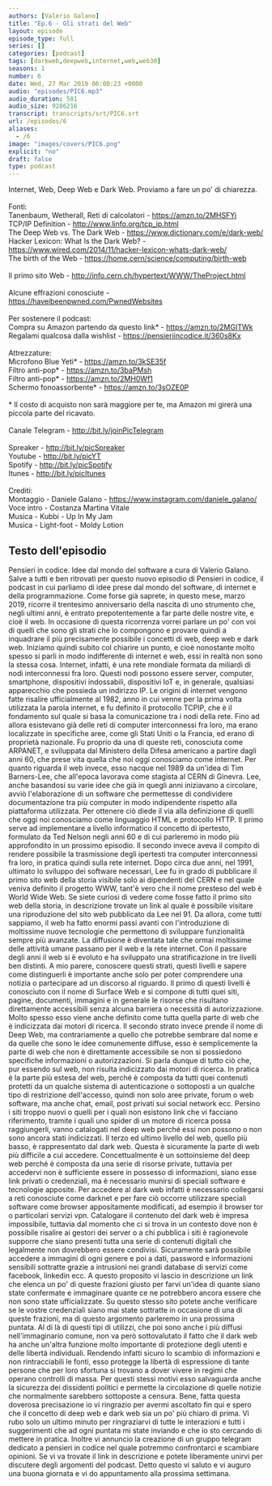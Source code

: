 ```yaml
---
authors: [Valerio Galano]
title: "Ep.6 - Gli strati del Web"
layout: episode
episode_type: full
series: []
categories: [podcast]
tags: [darkweb,deepweb,internet,web,web30]
seasons: 1
number: 6
date: Wed, 27 Mar 2019 06:00:23 +0000
audio: "episodes/PIC6.mp3"
audio_duration: 581
audio_size: 9286216
transcript: transcripts/srt/PIC6.srt
url: /episodes/6
aliases: 
  - /6
image: "images/covers/PIC6.png"
explicit: "no"
draft: false
type: podcast
---
```

Internet, Web, Deep Web e Dark Web. Proviamo a fare un po' di chiarezza.<br /><br />Fonti:<br />Tanenbaum, Wetherall, Reti di calcolatori - <a href="https://amzn.to/2MHSFYi" rel="noopener">https://amzn.to/2MHSFYi</a>  <br />TCP/IP Definition - <a href="http://www.linfo.org/tcp_ip.html" rel="noopener">http://www.linfo.org/tcp_ip.html</a> <br />The Deep Web vs. The Dark Web - <a href="https://www.dictionary.com/e/dark-web/" rel="noopener">https://www.dictionary.com/e/dark-web/</a> <br />Hacker Lexicon: What Is the Dark Web? - <a href="https://www.wired.com/2014/11/hacker-lexicon-whats-dark-web/" rel="noopener">https://www.wired.com/2014/11/hacker-lexicon-whats-dark-web/</a> <br />The birth of the Web - <a href="https://home.cern/science/computing/birth-web" rel="noopener">https://home.cern/science/computing/birth-web</a> <br /><br />Il primo sito Web - <a href="http://info.cern.ch/hypertext/WWW/TheProject.html" rel="noopener">http://info.cern.ch/hypertext/WWW/TheProject.html</a> <br /><br />Alcune effrazioni conosciute - <a href="https://haveibeenpwned.com/PwnedWebsites" rel="noopener">https://haveibeenpwned.com/PwnedWebsites</a> <br /><br />Per sostenere il podcast:<br />Compra su Amazon partendo da questo link* - <a href="https://amzn.to/2MGITWk" rel="noopener">https://amzn.to/2MGITWk</a>  <br />Regalami qualcosa dalla wishlist - <a href="https://pensieriincodice.it/360s8Kx" rel="noopener">https://pensieriincodice.it/360s8Kx</a><br /><br />Attrezzature:<br />Microfono Blue Yeti* - <a href="https://amzn.to/3kSE35f" rel="noopener">https://amzn.to/3kSE35f</a>  <br />Filtro anti-pop* - <a href="https://amzn.to/3baPMsh" rel="noopener">https://amzn.to/3baPMsh</a>  <br />Filtro anti-pop* - <a href="https://amzn.to/2MH0Wf1" rel="noopener">https://amzn.to/2MH0Wf1</a>  <br />Schermo fonoassorbente* - <a href="https://amzn.to/3sOZE0P" rel="noopener">https://amzn.to/3sOZE0P</a>  <br /><br />* Il costo di acquisto non sarà maggiore per te, ma Amazon mi girerà una piccola parte del ricavato. <br /><br />Canale Telegram - <a href="http://bit.ly/joinPicTelegram" rel="noopener">http://bit.ly/joinPicTelegram</a> <br /><br />Spreaker - <a href="http://bit.ly/picSpreaker" rel="noopener">http://bit.ly/picSpreaker</a> <br />Youtube - <a href="http://bit.ly/picYT" rel="noopener">http://bit.ly/picYT</a> <br />Spotify - <a href="http://bit.ly/picSpotify" rel="noopener">http://bit.ly/picSpotify</a> <br />Itunes - <a href="http://bit.ly/picItunes" rel="noopener">http://bit.ly/picItunes</a> <br /><br />Crediti:<br />Montaggio - Daniele Galano - <a href="https://www.instagram.com/daniele_galano/" rel="noopener">https://www.instagram.com/daniele_galano/</a> <br />Voce intro - Costanza Martina Vitale<br />Musica - Kubbi - Up In My Jam<br />Musica - Light-foot  - Moldy Lotion

<!-- more -->

## Testo dell'episodio

Pensieri in codice. Idee dal mondo del software a cura di Valerio Galano.
Salve a tutti e ben ritrovati per questo nuovo episodio di Pensieri in codice,
il podcast in cui parliamo di idee prese dal mondo del software, di internet e della
programmazione. Come forse già saprete, in questo mese, marzo 2019, ricorre il trentesimo
anniversario della nascita di uno strumento che, negli ultimi anni, è entrato prepotentemente a
far parte delle nostre vite, e cioè il web. In occasione di questa ricorrenza vorrei parlare
un po' con voi di quelli che sono gli strati che lo compongono e provare quindi a inquadrare il
più precisamente possibile i concetti di web, deep web e dark web. Iniziamo quindi subito col
chiarire un punto, e cioè nonostante molto spesso si parli in modo indifferente di internet e web,
essi in realtà non sono la stessa cosa. Internet, infatti, è una rete mondiale formata da miliardi
di nodi interconnessi fra loro. Questi nodi possono essere server, computer, smartphone,
dispositivi indossabili, dispositivi IoT e, in generale, qualsiasi apparecchio che possieda un
indirizzo IP. Le origini di internet vengono fatte risalire ufficialmente al 1982, anno in cui venne
per la prima volta utilizzata la parola internet, e fu definito il protocollo TCPIP, che è il
fondamento sul quale si basa la comunicazione tra i nodi della rete. Fino ad allora esistevano
già delle reti di computer interconnessi fra loro, ma erano localizzate in specifiche aree,
come gli Stati Uniti o la Francia, ed erano di proprietà nazionale. Fu proprio da una di queste
reti, conosciuta come ARPANET, e sviluppata dal Ministero della Difesa americano a partire dagli
anni 60, che prese vita quella che noi oggi conosciamo come internet. Per quanto riguarda
il web invece, esso nacque nel 1989 da un'idea di Tim Barners-Lee, che all'epoca lavorava come
stagista al CERN di Ginevra. Lee, anche basandosi su varie idee che già in quegli anni iniziavano
a circolare, avviò l'elaborazione di un software che permettesse di condividere documentazione tra
più computer in modo indipendente rispetto alla piattaforma utilizzata. Per ottenere ciò diede
il via alla definizione di quelli che oggi noi conosciamo come linguaggio HTML e protocollo HTTP.
Il primo serve ad implementare a livello informatico il concetto di ipertesto,
formulato da Ted Nelson negli anni 60 e di cui parleremo in modo più approfondito in un prossimo
episodio. Il secondo invece aveva il compito di rendere possibile la trasmissione degli ipertesti
tra computer interconnessi fra loro, in pratica quindi sulla rete internet. Dopo circa due anni,
nel 1991, ultimato lo sviluppo dei software necessari, Lee fu in grado di pubblicare il
primo sito web della storia visibile solo ai dipendenti del CERN e nel quale veniva definito
il progetto WWW, tant'è vero che il nome presteso del web è World Wide Web. Se siete curiosi di
vedere come fosse fatto il primo sito web della storia, in descrizione trovate un link al quale
è possibile visitare una riproduzione del sito web pubblicato da Lee nel 91. Da allora, come tutti
sappiamo, il web ha fatto enormi passi avanti con l'introduzione di moltissime nuove tecnologie
che permettono di sviluppare funzionalità sempre più avanzate. La diffusione è diventata tale che
ormai moltissime delle attività umane passano per il web e la rete internet. Con il passare
degli anni il web si è evoluto e ha sviluppato una stratificazione in tre livelli ben distinti.
A mio parere, conoscere questi strati, questi livelli e sapere come distinguerli è importante
anche solo per poter comprendere una notizia o partecipare ad un discorso al riguardo. Il primo
di questi livelli è conosciuto con il nome di Surface Web e si compone di tutti quei siti,
pagine, documenti, immagini e in generale le risorse che risultano direttamente accessibili
senza alcuna barriera o necessità di autorizzazione. Molto spesso esso viene anche definito come tutta
quella parte di web che è indicizzata dai motori di ricerca. Il secondo strato invece prende il nome
di Deep Web, ma contrariamente a quello che potrebbe sembrare dal nome e da quelle che
sono le idee comunemente diffuse, esso è semplicemente la parte di web che non è
direttamente accessibile se non si possiedono specifiche informazioni o autorizzazioni. Si
parla dunque di tutto ciò che, pur essendo sul web, non risulta indicizzato dai motori di ricerca.
In pratica è la parte più estesa del web, perché è composta da tutti quei contenuti protetti da un
qualche sistema di autenticazione o sottoposti a un qualche tipo di restrizione dell'accesso,
quindi non solo aree private, forum o web software, ma anche chat, email, post privati
sui social network ecc. Persino i siti troppo nuovi o quelli per i quali non esistono link
che vi facciano riferimento, tramite i quali uno spider di un motore di ricerca possa raggiungerli,
vanno catalogati nel deep web perché essi non possono o non sono ancora stati indicizzati.
Il terzo ed ultimo livello del web, quello più basso, è rappresentato dal dark web. Questa è
sicuramente la parte di web più difficile a cui accedere. Concettualmente è un sottoinsieme del
deep web perché è composta da una serie di risorse private, tuttavia per accedervi non
è sufficiente essere in possesso di informazioni, siano esse link privati o credenziali, ma è
necessario munirsi di speciali software e tecnologie apposite. Per accedere al dark web
infatti è necessario collegarsi a reti conosciute come darknet e per fare ciò occorre utilizzare
speciali software come browser appositamente modificati, ad esempio il browser tor o
particolari servizi vpn. Catalogare il contenuto del dark web è impresa impossibile, tuttavia dal
momento che ci si trova in un contesto dove non è possibile risalire ai gestori dei server o a chi
pubblica i siti è ragionevole supporre che siano presenti tutta una serie di contenuti digitali
che legalmente non dovrebbero essere condivisi. Sicuramente sarà possibile accedere a immagini
di ogni genere e poi a dati, password e informazioni sensibili sottratte grazie a
intrusioni nei grandi database di servizi come facebook, linkedin ecc. A questo proposito vi
lascio in descrizione un link che elenca un po' di queste frazioni giusto per farvi un'idea di
quante siano state confermate e immaginare quante ce ne potrebbero ancora essere che non sono state
ufficializzate. Su questo stesso sito potete anche verificare se le vostre credenziali siano mai state
sottratte in occasione di una di queste frazioni, ma di questo argomento parleremo in una prossima
puntata. Al di là di questi tipi di utilizzi, che poi sono anche i più diffusi nell'immaginario
comune, non va però sottovalutato il fatto che il dark web ha anche un'altra funzione molto
importante di protezione degli utenti e delle libertà individuali. Rendendo infatti sicuro lo
scambio di informazioni e non rintracciabili le fonti, esso protegge la libertà di espressione
di tante persone che per loro sfortuna si trovano a dover vivere in regimi che operano controlli di
massa. Per questi stessi motivi esso salvaguarda anche la sicurezza dei dissidenti politici e
permette la circolazione di quelle notizie che normalmente sarebbero sottoposte a censura.
Bene, fatta questa doverosa precisazione io vi ringrazio per avermi ascoltato fin qui e spero
che il concetto di deep web e dark web sia un po' più chiaro di prima. Vi rubo solo un ultimo
minuto per ringraziarvi di tutte le interazioni e tutti i suggerimenti che ad ogni puntata mi
state inviando e che io sto cercando di mettere in pratica. Inoltre vi annuncio la creazione
di un gruppo telegram dedicato a pensieri in codice nel quale potremmo confrontarci e scambiare
opinioni. Se vi va trovate il link in descrizione e potete liberamente unirvi per discutere degli
argomenti del podcast. Detto questo vi saluto e vi auguro una buona giornata e vi do appuntamento
alla prossima settimana.

